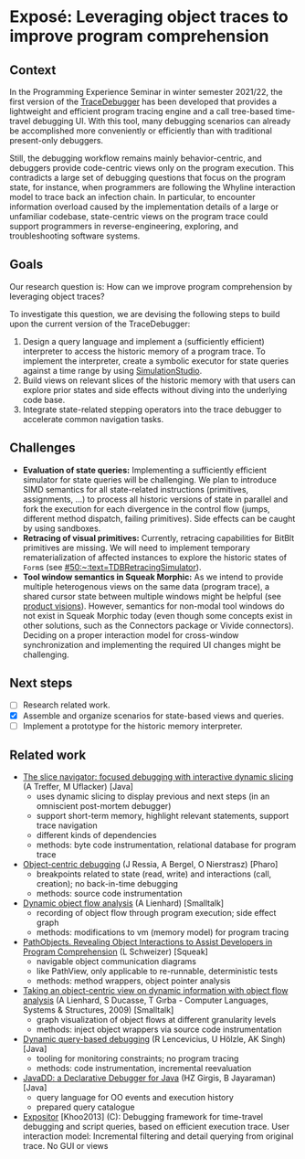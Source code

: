 # Exposé: Leveraging object traces to improve program comprehension

## Context

In the Programming Experience Seminar in winter semester 2021/22, the first version of the [TraceDebugger](https://github.com/LinqLover/squeak-tracedebugger) has been developed that provides a lightweight and efficient program tracing engine and a call tree-based time-travel debugging UI. With this tool, many debugging scenarios can already be accomplished more conveniently or efficiently than with traditional present-only debuggers.

Still, the debugging workflow remains mainly behavior-centric, and debuggers provide code-centric views only on the program execution. This contradicts a large set of debugging questions that focus on the program state, for instance, when programmers are following the Whyline interaction model to trace back an infection chain. In particular, to encounter information overload caused by the implementation details of a large or unfamiliar codebase, state-centric views on the program trace could support programmers in reverse-engineering, exploring, and troubleshooting software systems.

## Goals

Our research question is: How can we improve program comprehension by leveraging object traces?

To investigate this question, we are devising the following steps to build upon the current version of the TraceDebugger:

1. Design a query language and implement a (sufficiently efficient) interpreter to access the historic memory of a program trace. To implement the interpreter, create a symbolic executor for state queries against a time range by using [SimulationStudio](https://github.com/LinqLover/SimulationStudio).
2. Build views on relevant slices of the historic memory with that users can explore prior states and side effects without diving into the underlying code base.
3. Integrate state-related stepping operators into the trace debugger to accelerate common navigation tasks.

## Challenges

- **Evaluation of state queries:** Implementing a sufficiently efficient simulator for state queries will be challenging. We plan to introduce SIMD semantics for all state-related instructions (primitives, assignments, …) to process all historic versions of state in parallel and fork the execution for each divergence in the control flow (jumps, different method dispatch, failing primitives). Side effects can be caught by using sandboxes.
- **Retracing of visual primitives:** Currently, retracing capabilities for BitBlt primitives are missing. We will need to implement temporary rematerialization of affected instances to explore the historic states of `Form`s (see [#50:~:text=TDBRetracingSimulator](https://github.com/LinqLover/squeak-tracedebugger/issues/50#:~:text=tdbretracingsimulator)).
- **Tool window semantics in Squeak Morphic:** As we intend to provide multiple heterogenous views on the same data (program trace), a shared cursor state between multiple windows might be helpful (see [product visions](./product-visions.md)). However, semantics for non-modal tool windows do not exist in Squeak Morphic today (even though some concepts exist in other solutions, such as the Connectors package or Vivide connectors). Deciding on a proper interaction model for cross-window synchronization and implementing the required UI changes might be challenging.

## Next steps

- [ ] Research related work.
- [x] Assemble and organize scenarios for state-based views and queries.
- [ ] Implement a prototype for the historic memory interpreter.

## Related work

- [The slice navigator: focused debugging with interactive dynamic slicing](https://ieeexplore.ieee.org/abstract/document/7789398/) (A Treffer, M Uflacker) [Java]
  - uses dynamic slicing to display previous and next steps (in an omniscient post-mortem debugger)
  - support short-term memory, highlight relevant statements, support trace navigation
  - different kinds of dependencies
  - methods: byte code instrumentation, relational database for program trace
- [Object-centric debugging](https://scholar.google.com/scholar_url?url=https://ieeexplore.ieee.org/abstract/document/6227167/&hl=de&sa=T&oi=gsb&ct=res&cd=0&d=4967583570287376109&ei=3nVgYuDYAcLZmQHc1ovQAg&scisig=AAGBfm2m32boa2G6iCnWAJZnjZrkEwql-w) (J Ressia, A Bergel, O Nierstrasz) [Pharo]
  - breakpoints related to state (read, write) and interactions (call, creation); no back-in-time debugging
  - methods: source code instrumentation
- [Dynamic object flow analysis](https://scholar.google.com/scholar_url?url=https://boristheses.unibe.ch/1032/&hl=de&sa=T&oi=gsb&ct=res&cd=0&d=17812052905336040217&ei=xV5hYrj0MIOEmgH1zZjACQ&scisig=AAGBfm2kqihhcn365gRCgBP2v5wwEA1lyg) (A Lienhard) [Smalltalk]
  - recording of object flow through program execution; side effect graph
  - methods: modifications to vm (memory model) for program tracing
- [PathObjects. Revealing Object Interactions to Assist Developers in Program Comprehension](https://github.com/leoschweizer/PathObjects-Thesis) (L Schweizer) [Squeak]
  - navigable object communication diagrams
  - like PathView, only applicable to re-runnable, deterministic tests
  - methods: method wrappers, object pointer analysis
- [Taking an object-centric view on dynamic information with object flow analysis](https://scholar.google.com/scholar_url?url=https://www.sciencedirect.com/science/article/pii/S1477842408000201&hl=de&sa=T&oi=gsb&ct=res&cd=0&d=3882397383465186274&ei=snJgYvH4DZWMy9YPt8OamA0&scisig=AAGBfm0c0LZtO6oqrXrUF_WhOd_1_zLD4A) (A Lienhard, S Ducasse, T Gırba - Computer Languages, Systems & Structures, 2009) [Smalltalk]
  - graph visualization of object flows at different granularity levels
  - methods: inject object wrappers via source code instrumentation
- [Dynamic query-based debugging](https://scholar.google.com/scholar_url?url=https://link.springer.com/chapter/10.1007/3-540-48743-3_7&hl=de&sa=T&oi=gsb&ct=res&cd=0&d=13994638883591411977&ei=jYdgYq19j5uYAaaKoIgH&scisig=AAGBfm3eSpoaPotaEwgSXNzoBhBtQ7vtPQ) (R Lencevicius, U Hölzle, AK Singh) [Java]
  - tooling for monitoring constraints; no program tracing
  - methods: code instrumentation, incremental reevaluation
- [JavaDD: a Declarative Debugger for Java](https://cse.buffalo.edu/tech-reports/2006-07.pdf) (HZ Girgis, B Jayaraman) [Java]
  - query language for OO events and execution history
  - prepared query catalogue
- [Expositor](https://www.cs.tufts.edu/~jfoster/papers/cs-tr-5021.pdf) [Khoo2013] (C): Debugging framework for time-travel debugging and script queries, based on efficient execution trace. User interaction model: Incremental filtering and detail querying from original trace. No GUI or views
